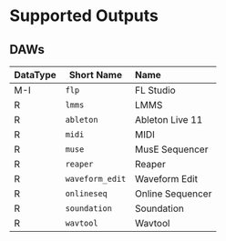 
# Supported Outputs
## DAWs
| DataType | Short Name | Name |
| --- | --- | :--- |
| M-I | ```flp``` | FL Studio |
| R | ```lmms``` | LMMS |
| R | ```ableton``` | Ableton Live 11 |
| R | ```midi``` | MIDI |
| R | ```muse``` | MusE Sequencer |
| R | ```reaper``` | Reaper |
| R | ```waveform_edit``` | Waveform Edit |
| R | ```onlineseq``` | Online Sequencer |
| R | ```soundation``` | Soundation |
| R | ```wavtool``` | Wavtool |